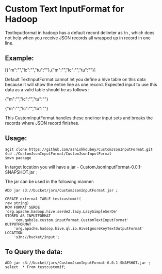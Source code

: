 Custom Text InputFormat for Hadoop
=====================================


TextInputformat in hadoop has a default record delimter as \n , which does not help when you receive JSON records all wrapped up in record in one line.

Example:
-------
[{"m":"","lc":"","tu":""},{"m":"","lc":"","tu":""}]



Default TextInputFormat cannot let you define a hive table on this data because it will show the entire line as one record. Expected input to use this data as a valid table should be as follows :

{"m":"","lc":"","tu":""}

{"m":"","lc":"","tu":""}

This CustomInputFormat handles these oneliner input sets and breaks the records where JSON record finishes.

Usage:
------

	$git clone https://github.com/ashishkdubey/CustomJsonInputFormat.git
	$cd ./CustomJsonInputFormat/CustomJsonInputFormat
	$mvn package


In target location you will have a jar - CustomJsonInputFormat-0.0.1-SNAPSHOT.jar ;

The jar can be used in the following manner:

	ADD jar s3://bucket/jars/CustomJsonInputFormat.jar ;

	CREATE external TABLE testcustomif(
	raw string)
	ROW FORMAT SERDE 
  	'org.apache.hadoop.hive.serde2.lazy.LazySimpleSerDe' 
	STORED AS INPUTFORMAT 
  		'com.qubole.custom.inputformat.CustomTextInputFormat' 
	OUTPUTFORMAT 
  		'org.apache.hadoop.hive.ql.io.HiveIgnoreKeyTextOutputFormat'
	LOCATION
  		's3n://bucket/input';


To Query the data:
------------------
	ADD jar s3://bucket/jars/CustomJsonInputFormat-0.0.1-SNAPSHOT.jar ;
	select  * From testcustomif;



